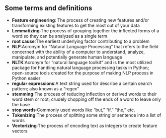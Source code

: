 ## Some terms and definitions
- **Feature engineering**: The process of creating new features and/or transforming existing features to get the most out of your data
- **Lemmatizing**:The process of grouping together the inflected forms of a word so they can be analyzed as a single term
- **root cause**:The earliest underlying factor contributing to a problem
- **NLP**:Acronym for “Natural Language Processing” that refers to the field concerned with the ability of a computer to understand, analyze, manipulate, and potentially generate human language
- **NLTK**:Acronym for “natural language toolkit” and is the most utilized package for handling natural language processing tasks in Python; open-source tools created for the purpose of making NLP process in Python easier
- **regular expressions**:A text string used for describe a certain search pattern; also known as a “regex”
- **stemming**:The process of reducing inflection or derived words to their word stem or root; crudely chopping off the ends of a word to leave only the base
- **stop words**:Commonly used words like “but,” “if,” “the,” etc.
- **Tokenizing**:The process of splitting some string or sentence into a list of words
- **Vectorizing**:The process of encoding text as integers to create feature vectors
